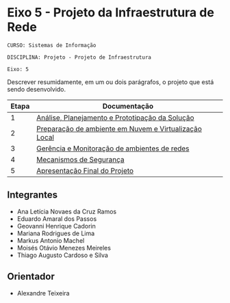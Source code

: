 # Eixo 5 - Projeto da Infraestrutura de Rede

`CURSO: Sistemas de Informação`

`DISCIPLINA: Projeto - Projeto de Infraestrutura`

`Eixo: 5`

Descrever resumidamente, em um ou dois parágrafos, o projeto que está sendo desenvolvido.

|Etapa	|Documentação|
| --- | --- |
| 1	|[Análise, Planejamento e Prototipação da Solução](ICEI-PUC-Minas-PMV-SI/pmv-si-2023-2-pe5-t2-gado_de_ouro/etap1.md)|ICEI-PUC-Minas-PMV-SI/pmv-si-2023-2-pe5-t2-gado_de_ouro/etap1.md 
| 2	|[Preparação de ambiente em Nuvem e Virtualização Local](ICEI-PUC-Minas-PMV-SI/pmv-si-2023-2-pe5-t2-gado_de_ouro/etap2.md)|
| 3	|[Gerência e Monitoração de ambientes de redes](ICEI-PUC-Minas-PMV-SI/pmv-si-2023-2-pe5-t2-gado_de_ouro/etap3.md)|
| 4	|[Mecanismos de Segurança](ICEI-PUC-Minas-PMV-SI/pmv-si-2023-2-pe5-t2-gado_de_ouro/etap4.md)|
| 5	|[Apresentação Final do Projeto](ICEI-PUC-Minas-PMV-SI/pmv-si-2023-2-pe5-t2-gado_de_ouro/etap5.md)|


## Integrantes

* Ana Letícia Novaes da Cruz Ramos
* Eduardo Amaral dos Passos
* Geovanni Henrique Cadorin
* Mariana Rodrigues de Lima
* Markus Antonio Machel
* Moisés Otávio Menezes Meireles
* Thiago Augusto Cardoso e Silva

## Orientador

* Alexandre Teixeira


